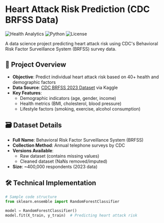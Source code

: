 # Heart Attack Risk Prediction (CDC BRFSS Data)

![Health Analytics](https://img.shields.io/badge/domain-health%20analytics-blue) ![Python](https://img.shields.io/badge/python-3.9%2B-green) ![License](https://img.shields.io/badge/license-MIT-orange)

A data science project predicting heart attack risk using CDC's Behavioral Risk Factor Surveillance System (BRFSS) survey data.

## 📌 Project Overview
- **Objective**: Predict individual heart attack risk based on 40+ health and demographic factors
- **Data Source**: [CDC BRFSS 2023 Dataset](https://www.kaggle.com/datasets/cdc/behavioral-risk-factor-surveillance-system) via Kaggle
- **Key Features**:
  - Demographic indicators (age, gender, income)
  - Health metrics (BMI, cholesterol, blood pressure)
  - Lifestyle factors (smoking, exercise, alcohol consumption)

## 🗃️ Dataset Details
- **Full Name**: Behavioral Risk Factor Surveillance System (BRFSS)
- **Collection Method**: Annual telephone surveys by CDC
- **Versions Available**:
  - Raw dataset (contains missing values)
  - Cleaned dataset (NaNs removed/imputed)
- **Size**: ~400,000 respondents (2023 data)

## 🛠️ Technical Implementation
```python
# Sample code structure
from sklearn.ensemble import RandomForestClassifier

model = RandomForestClassifier()
model.fit(X_train, y_train)  # Predicting heart attack risk
